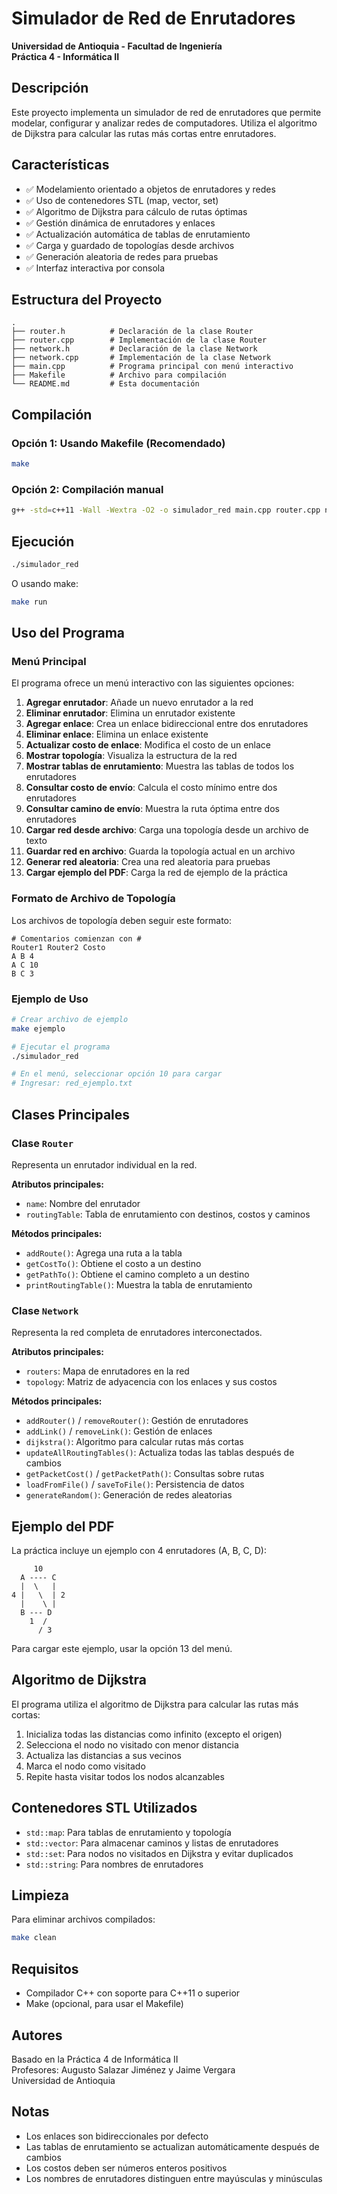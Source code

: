 # Simulador de Red de Enrutadores

**Universidad de Antioquia - Facultad de Ingeniería**  
**Práctica 4 - Informática II**

## Descripción

Este proyecto implementa un simulador de red de enrutadores que permite modelar, configurar y analizar redes de computadores. Utiliza el algoritmo de Dijkstra para calcular las rutas más cortas entre enrutadores.

## Características

- ✅ Modelamiento orientado a objetos de enrutadores y redes
- ✅ Uso de contenedores STL (map, vector, set)
- ✅ Algoritmo de Dijkstra para cálculo de rutas óptimas
- ✅ Gestión dinámica de enrutadores y enlaces
- ✅ Actualización automática de tablas de enrutamiento
- ✅ Carga y guardado de topologías desde archivos
- ✅ Generación aleatoria de redes para pruebas
- ✅ Interfaz interactiva por consola

## Estructura del Proyecto

```
.
├── router.h          # Declaración de la clase Router
├── router.cpp        # Implementación de la clase Router
├── network.h         # Declaración de la clase Network
├── network.cpp       # Implementación de la clase Network
├── main.cpp          # Programa principal con menú interactivo
├── Makefile          # Archivo para compilación
└── README.md         # Esta documentación
```

## Compilación

### Opción 1: Usando Makefile (Recomendado)

```bash
make
```

### Opción 2: Compilación manual

```bash
g++ -std=c++11 -Wall -Wextra -O2 -o simulador_red main.cpp router.cpp network.cpp
```

## Ejecución

```bash
./simulador_red
```

O usando make:

```bash
make run
```

## Uso del Programa

### Menú Principal

El programa ofrece un menú interactivo con las siguientes opciones:

1. **Agregar enrutador**: Añade un nuevo enrutador a la red
2. **Eliminar enrutador**: Elimina un enrutador existente
3. **Agregar enlace**: Crea un enlace bidireccional entre dos enrutadores
4. **Eliminar enlace**: Elimina un enlace existente
5. **Actualizar costo de enlace**: Modifica el costo de un enlace
6. **Mostrar topología**: Visualiza la estructura de la red
7. **Mostrar tablas de enrutamiento**: Muestra las tablas de todos los enrutadores
8. **Consultar costo de envío**: Calcula el costo mínimo entre dos enrutadores
9. **Consultar camino de envío**: Muestra la ruta óptima entre dos enrutadores
10. **Cargar red desde archivo**: Carga una topología desde un archivo de texto
11. **Guardar red en archivo**: Guarda la topología actual en un archivo
12. **Generar red aleatoria**: Crea una red aleatoria para pruebas
13. **Cargar ejemplo del PDF**: Carga la red de ejemplo de la práctica

### Formato de Archivo de Topología

Los archivos de topología deben seguir este formato:

```
# Comentarios comienzan con #
Router1 Router2 Costo
A B 4
A C 10
B C 3
```

### Ejemplo de Uso

```bash
# Crear archivo de ejemplo
make ejemplo

# Ejecutar el programa
./simulador_red

# En el menú, seleccionar opción 10 para cargar
# Ingresar: red_ejemplo.txt
```

## Clases Principales

### Clase `Router`

Representa un enrutador individual en la red.

**Atributos principales:**
- `name`: Nombre del enrutador
- `routingTable`: Tabla de enrutamiento con destinos, costos y caminos

**Métodos principales:**
- `addRoute()`: Agrega una ruta a la tabla
- `getCostTo()`: Obtiene el costo a un destino
- `getPathTo()`: Obtiene el camino completo a un destino
- `printRoutingTable()`: Muestra la tabla de enrutamiento

### Clase `Network`

Representa la red completa de enrutadores interconectados.

**Atributos principales:**
- `routers`: Mapa de enrutadores en la red
- `topology`: Matriz de adyacencia con los enlaces y sus costos

**Métodos principales:**
- `addRouter()` / `removeRouter()`: Gestión de enrutadores
- `addLink()` / `removeLink()`: Gestión de enlaces
- `dijkstra()`: Algoritmo para calcular rutas más cortas
- `updateAllRoutingTables()`: Actualiza todas las tablas después de cambios
- `getPacketCost()` / `getPacketPath()`: Consultas sobre rutas
- `loadFromFile()` / `saveToFile()`: Persistencia de datos
- `generateRandom()`: Generación de redes aleatorias

## Ejemplo del PDF

La práctica incluye un ejemplo con 4 enrutadores (A, B, C, D):

```
     10
  A ---- C
  |  \   |
4 |   \  | 2
  |    \ |
  B --- D
    1  /
      / 3
```

Para cargar este ejemplo, usar la opción 13 del menú.

## Algoritmo de Dijkstra

El programa utiliza el algoritmo de Dijkstra para calcular las rutas más cortas:

1. Inicializa todas las distancias como infinito (excepto el origen)
2. Selecciona el nodo no visitado con menor distancia
3. Actualiza las distancias a sus vecinos
4. Marca el nodo como visitado
5. Repite hasta visitar todos los nodos alcanzables

## Contenedores STL Utilizados

- `std::map`: Para tablas de enrutamiento y topología
- `std::vector`: Para almacenar caminos y listas de enrutadores
- `std::set`: Para nodos no visitados en Dijkstra y evitar duplicados
- `std::string`: Para nombres de enrutadores

## Limpieza

Para eliminar archivos compilados:

```bash
make clean
```

## Requisitos

- Compilador C++ con soporte para C++11 o superior
- Make (opcional, para usar el Makefile)

## Autores

Basado en la Práctica 4 de Informática II  
Profesores: Augusto Salazar Jiménez y Jaime Vergara  
Universidad de Antioquia

## Notas

- Los enlaces son bidireccionales por defecto
- Las tablas de enrutamiento se actualizan automáticamente después de cambios
- Los costos deben ser números enteros positivos
- Los nombres de enrutadores distinguen entre mayúsculas y minúsculas
